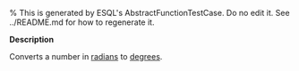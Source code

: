 % This is generated by ESQL's AbstractFunctionTestCase. Do no edit it. See ../README.md for how to regenerate it.

**Description**

Converts a number in [radians](https://en.wikipedia.org/wiki/Radian) to [degrees](https://en.wikipedia.org/wiki/Degree_(angle)).


